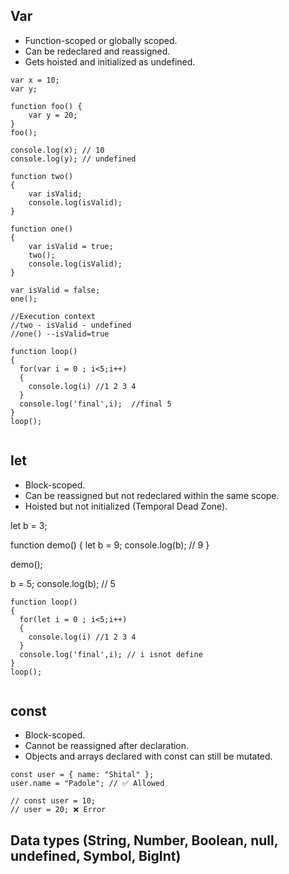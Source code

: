 ## Var
- Function-scoped or globally scoped.
- Can be redeclared and reassigned.
- Gets hoisted and initialized as undefined.

```
var x = 10;
var y;

function foo() {
    var y = 20;
}
foo();

console.log(x); // 10
console.log(y); // undefined

```
```
function two()
{
    var isValid;
    console.log(isValid);
}

function one()
{
    var isValid = true;
    two();
    console.log(isValid);
}

var isValid = false;
one();

//Execution context
//two - isValid - undefined
//one() --isValid=true

```

```
function loop()
{
  for(var i = 0 ; i<5;i++)
  {
    console.log(i) //1 2 3 4
  }
  console.log('final',i);  //final 5
}
loop();


```
## let
- Block-scoped.
- Can be reassigned but not redeclared within the same scope.
- Hoisted but not initialized (Temporal Dead Zone).

let b = 3;

function demo() {
    let b = 9;
    console.log(b); // 9
}

demo();

b = 5;
console.log(b); // 5

```
function loop()
{
  for(let i = 0 ; i<5;i++)
  {
    console.log(i) //1 2 3 4
  }
  console.log('final',i); // i isnot define
}
loop();


```

## const
- Block-scoped.
- Cannot be reassigned after declaration.
- Objects and arrays declared with const can still be mutated.
```
const user = { name: "Shital" };
user.name = "Padole"; // ✅ Allowed

// const user = 10;
// user = 20; ❌ Error
```


## Data types (String, Number, Boolean, null, undefined, Symbol, BigInt)
